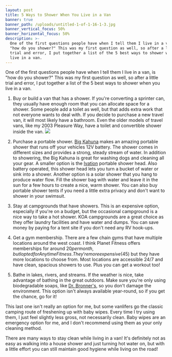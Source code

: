 ```yaml
---
layout: post
title: 5 Ways to Shower When You Live in a Van
banner: true
banner_path: /uploads/untitled-1-of-1-16-1-3.jpg
banner_vertical_focus: 50%
banner_horizontal_focus: 50%
description: >-
  One of the first questions people have when I tell them I live in a van, is
  "how do you shower?" This was my first question as well, so after a little
  trial and error, I put together a list of the 5 best ways to shower when you
  live in a van.
---
```


One of the first questions people have when I tell them I live in a van, is "how do you shower?" This was my first question as well, so after a little trial and error, I put together a list of the 5 best ways to shower when you live in a van.

1. Buy or build a van that has a shower. If you're converting a sprinter can, they usually have enough room that you can allocate space for a shower. Some people add a toilet as well, but that adds extra work that not everyone wants to deal with. If you decide to purchase a new travel van, it will most likely have a bathroom. Even the older models of travel vans, like my 2003 Pleasure Way, have a toilet and convertible shower inside the van.&nbsp;![](blob:https://app.cloudcannon.com/324014b0-dc0e-48c6-9f00-343c917c185a)

2. Purchase a portable shower. [Big Kahuna](https://www.amazon.com/gp/product/B00KK2F84G/ref=as_li_tl?ie=UTF8&amp;camp=1789&amp;creative=9325&amp;creativeASIN=B00KK2F84G&amp;linkCode=as2&amp;tag=ashleyandthev-20&amp;linkId=aa20b8d599a5737a3413bd393a83ce88) makes an amazing portable shower that runs off your vehicles 12V battery. The shower comes in different sizes and provides a strong, steady stream of water. In addition to showering, the Big Kahuna is great for washing dogs and cleaning all your gear. A smaller option is the&nbsp;[Ivation](https://www.amazon.com/gp/product/B00IFHFJXI/ref=as_li_tl?ie=UTF8&amp;camp=1789&amp;creative=9325&amp;creativeASIN=B00IFHFJXI&amp;linkCode=as2&amp;tag=ashleyandthev-20&amp;linkId=ab0904dc7ef072a240c776ff00c68ccd) portable shower head. Also battery operated, this shower head lets you turn a bucket of water or sink into a shower. Another option is a solar shower that you hang to produce water flow. Fill the shower bag with water and leave it in the sun for a few hours to create a nice, warm shower. You can also buy portable shower tents if you need a little extra privacy and don't want to shower in your swimsuit.&nbsp;

3. Stay at campgrounds that have showers. This is an expensive option, especially if you're on a budget, but the occasional campground is a nice way to take a hot shower. KOA campgrounds are a great choice as they offer laundry facilities and have water and dumps. You can save money by paying for a tent site if you don't need any RV hook-ups.&nbsp;

4. Get a gym membership. There are a few chain gyms that have multiple locations around the west coast. I think Planet Fitness offers memberships for around $20 per month, but I opted for Anytime Fitness. They're more expensive ($45) but they have more locations to choose from. Most locations are accessible 24/7 and have clean, spacious showers to use. Plus you can get a workout too!

5. Bathe in lakes, rivers, and streams. If the weather is nice, take advantage of bathing in the great outdoors. Make sure you're only using biodegradable soaps, like [Dr. Bronner's](https://www.amazon.com/gp/product/B001B0TLYE/ref=as_li_tl?ie=UTF8&amp;camp=1789&amp;creative=9325&amp;creativeASIN=B001B0TLYE&amp;linkCode=as2&amp;tag=ashleyandthev-20&amp;linkId=93715a1e0a5d86739f0d277732e03b1e), so you don't damage the environment. This option isn't always available year-round, so if you get the chance, go for it!

This last one isn't really an option for me, but some vanlifers go the classic camping route of freshening up with baby wipes. Every time I try using them, I just feel slightly less gross, not necessarily clean. Baby wipes are an emergency option for me, and I don't recommend using them as your only cleaning method.&nbsp;

There are many ways to stay clean while living in a van! It's definitely not as easy as walking into a house shower and just turning hot water on, but with a little effort you can still maintain good hygiene while living on the road!